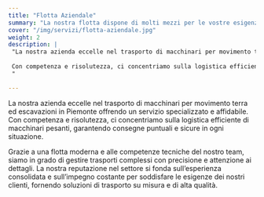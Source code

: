 ```yaml
---
title: "Flotta Aziendale"
summary: "La nostra flotta dispone di molti mezzi per le vostre esigenze."
cover: "/img/servizi/flotta-aziendale.jpg"
weight: 2
description: |
 "La nostra azienda eccelle nel trasporto di macchinari per movimento terra ed escavazioni in Piemonte offrendo un servizio specializzato e affidabile. 
 
 Con competenza e risolutezza, ci concentriamo sulla logistica efficiente di macchinari pesanti, garantendo consegne puntuali e sicure in ogni situazione. 
 "

---
```


La nostra azienda eccelle nel trasporto di macchinari per movimento terra ed escavazioni in Piemonte offrendo un servizio specializzato e affidabile. Con competenza e risolutezza, ci concentriamo sulla logistica efficiente di macchinari pesanti, garantendo consegne puntuali e sicure in ogni situazione. 

Grazie a una flotta moderna e alle competenze tecniche del nostro team, siamo in grado di gestire trasporti complessi con precisione e attenzione ai dettagli. La nostra reputazione nel settore si fonda sull’esperienza consolidata e sull’impegno costante per soddisfare le esigenze dei nostri clienti, fornendo soluzioni di trasporto su misura e di alta qualità.
